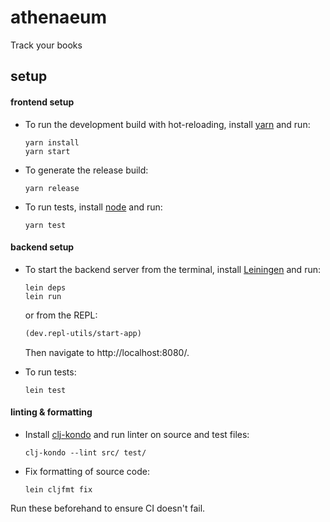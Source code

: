 # athenaeum

Track your books

## setup

#### frontend setup

- To run the development build with hot-reloading, install [yarn](https://classic.yarnpkg.com/en/docs/install) and run:

    ```shell script
    yarn install
    yarn start
    ```

- To generate the release build:

    ```shell script
    yarn release
    ```

- To run tests, install [node](https://nodejs.org/en/download/) and run:

    ```shell script
    yarn test
    ```

#### backend setup

- To start the backend server from the terminal, install [Leiningen](https://leiningen.org/#install) and run:

    ```shell script
    lein deps
    lein run
    ```
    or from the REPL:

    ```clojure
    (dev.repl-utils/start-app)
    ```

    Then navigate to http://localhost:8080/.

- To run tests:

    ```shell script
    lein test
    ```

#### linting & formatting

- Install [clj-kondo](https://github.com/borkdude/clj-kondo) and run linter on source and test files:

    ```shell script
    clj-kondo --lint src/ test/
    ```

- Fix formatting of source code:

    ```shell script
    lein cljfmt fix
    ```

 Run these beforehand to ensure CI doesn't fail.
